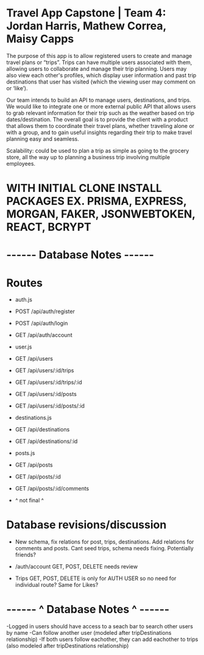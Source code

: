 # Travel App Capstone | Team 4: Jordan Harris, Mathew Correa, Maisy Capps

The purpose of this app is to allow registered users to create and manage travel plans or “trips”. Trips can have multiple users associated with them, allowing users to collaborate and manage their trip planning. Users may also view each other's profiles, which display user information and past trip destinations that user has visited (which the viewing user may comment on or ‘like’).

Our team intends to build an API to manage users, destinations, and trips. We would like to integrate one or more external public API that allows users to grab relevant information for their trip such as the weather based on trip dates/destination. The overall goal is to provide the client with a product that allows them to coordinate their travel plans, whether traveling alone or with a group, and to gain useful insights regarding their trip to make travel planning easy and seamless.

Scalability: could be used to plan a trip as simple as going to the grocery store, all the way up to planning a business trip involving multiple employees.

# WITH INITIAL CLONE INSTALL PACKAGES EX. PRISMA, EXPRESS, MORGAN, FAKER, JSONWEBTOKEN, REACT, BCRYPT

# ------ Database Notes ------

# Routes

- auth.js
- POST /api/auth/register
- POST /api/auth/login
- GET /api/auth/account

- user.js
- GET /api/users 
- GET /api/users/:id/trips
- GET /api/users/:id/trips/:id
- GET /api/users/:id/posts
- GET /api/users/:id/posts/:id

- destinations.js
- GET /api/destinations
- GET /api/destinations/:id

- posts.js
- GET /api/posts
- GET /api/posts/:id
- GET /api/posts/:id/comments

- ^ not final ^

# Database revisions/discussion

- New schema, fix relations for post, trips, destinations. Add relations for comments and posts.
 Cant seed trips, schema needs fixing. Potentially friends?

- /auth/account GET, POST, DELETE needs review
- Trips GET, POST, DELETE is only for AUTH USER so no need for individual route?
  Same for Likes?

# ------ ^ Database Notes ^ ------

<!-- MC notes -->
-Logged in users should have access to a seach bar to search other users by name
-Can follow another user (modeled after tripDestinations relationship) 
-If both users follow eachother, they can add eachother to trips (also modeled after tripDestinations relationship)